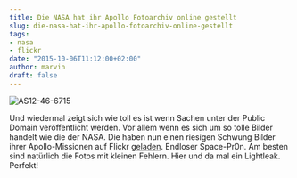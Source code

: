 ```yaml
---
title: Die NASA hat ihr Apollo Fotoarchiv online gestellt
slug: die-nasa-hat-ihr-apollo-fotoarchiv-online-gestellt
tags:
- nasa
- flickr
date: "2015-10-06T11:12:00+02:00"
author: marvin
draft: false
---
```


![AS12-46-6715](/images/21700196425_805fafce13_b.jpg)

Und wiedermal zeigt sich wie toll es ist wenn Sachen unter der Public Domain veröffentlicht werden. Vor allem wenn es sich um so tolle Bilder handelt wie die der NASA. Die haben nun einen riesigen Schwung Bilder ihrer Apollo-Missionen auf Flickr [geladen](https://www.flickr.com/photos/projectapolloarchive/). Endloser Space-Pr0n. Am besten sind natürlich die Fotos mit kleinen Fehlern. Hier und da mal ein Lightleak. Perfekt!